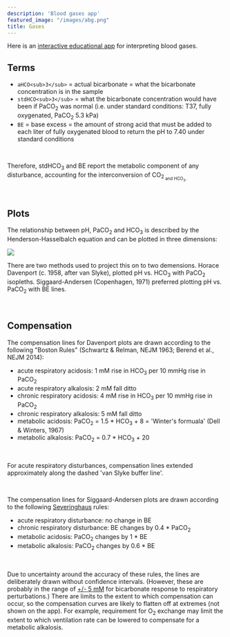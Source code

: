 ```yaml
---
description: 'Blood gases app'
featured_image: "/images/abg.png"
title: Gases
---
```


<div class=RWH_left>

Here is an [interactive educational app](https://kidneyfish.shinyapps.io/davenport_plot/) for interpreting blood gases.  


## Terms

- `aHCO<sub>3</sub>` = actual bicarbonate = what the bicarbonate concentration is in the sample  
- `stdHCO<sub>3</sub>` = what the bicarbonate concentration would have been if PaCO<sub>2</sub> was normal (i.e. under standard conditions: T37, fully oxygenated, PaCO<sub>2</sub> 5.3 kPa)  
- `BE` = base excess = the amount of strong acid that must be added to each liter of fully oxygenated blood to return the pH to 7.40 under standard conditions  

<br>

Therefore, stdHCO<sub>3</sub> and BE report the metabolic component of any disturbance, accounting for the interconversion of CO<sub>2<sub> and HCO<sub>3</sub>.  

<br>

## Plots

The relationship between pH, PaCO<sub>2</sub> and HCO<sub>3</sub> is described by the Henderson-Hasselbalch equation and can be plotted in three dimensions:

![](/images/nomogram_3D.png)

There are two methods used to project this on to two demensions.   Horace Davenport (c. 1958, after van Slyke), plotted pH vs. HCO<sub>3</sub> with PaCO<sub>2</sub> isopleths.  Siggaard-Andersen (Copenhagen, 1971) preferred plotting pH vs. PaCO<sub>2</sub> with BE lines.  

<br>

## Compensation

The compensation lines for Davenport plots are drawn according to the following "Boston Rules" (Schwartz & Relman, NEJM 1963; Berend et al., NEJM 2014):  

- acute respiratory acidosis: 1 mM rise in HCO<sub>3</sub> per 10 mmHg rise in PaCO<sub>2</sub>  
- acute respiratory alkalosis: 2 mM fall ditto  
- chronic respiratory acidosis: 4 mM rise in HCO<sub>3</sub> per 10 mmHg rise in PaCO<sub>2</sub>  
- chronic respiratory alkalosis: 5 mM fall ditto  
- metabolic acidosis: PaCO<sub>2</sub> = 1.5 * HCO<sub>3</sub> + 8 = 'Winter's formuala' (Dell & Winters, 1967)  
- metabolic alkalosis: PaCO<sub>2</sub> = 0.7 * HCO<sub>3</sub> + 20  

<br>

For acute respiratory disturbances, compensation lines extended approximately along the dashed 'van Slyke buffer line'.  

<br>

The compensation lines for Siggaard-Andersen plots are drawn according to the following [Severinghaus](https://pubmed.ncbi.nlm.nih.gov/9671365/) rules:  

- acute respiratory disturbance: no change in BE
- chronic respiratory disturbance: BE changes by 0.4 * PaCO<sub>2</sub> 
- metabolic acidosis: PaCO<sub>2</sub> changes by 1 * BE
- metabolic alkalosis: PaCO<sub>2</sub> changes by 0.6 * BE

<br>

Due to uncertainty around the accuracy of these rules, the lines are deliberately drawn without confidence intervals.  (However, these are probably in the range of [+/- 5 mM](https://pubmed-ncbi-nlm-nih-gov.eux.idm.oclc.org/18308967/) for bicarbonate response to respiratory perturbations.)  There are limits to the extent to which compensation can occur, so the compensation curves are likely to flatten off at extremes (not shown on the app).  For example, requirement for O<sub>2</sub> exchange may limit the extent to which ventilation rate can be lowered to compensate for a metabolic alkalosis.  

</div>

